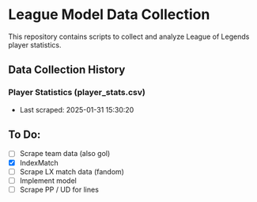 # League Model Data Collection

This repository contains scripts to collect and analyze League of Legends player statistics.

## Data Collection History

### Player Statistics (player_stats.csv)
- Last scraped: 2025-01-31 15:30:20 

## To Do:
- [ ] Scrape team data (also gol)
- [x] IndexMatch
- [ ] Scrape LX match data (fandom)
- [ ] Implement model
- [ ] Scrape PP / UD for lines
